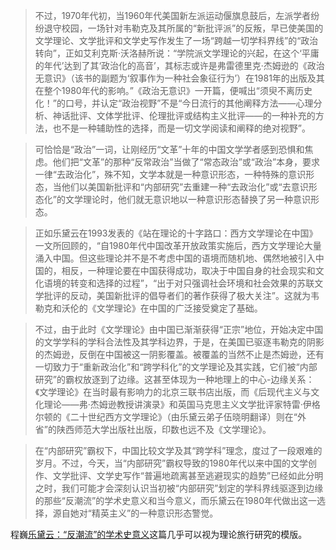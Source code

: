 > 不过，1970年代初，当1960年代美国新左派运动偃旗息鼓后，左派学者纷纷退守校园，一场针对韦勒克及其所属的“新批评派”的反叛，早已使美国的文学理论、文学批评和文学史写作发生了一场“跨越一切学科界线”的“政治转向”，正如艾利克斯·沃洛赫所说：“学院派文学理论的兴起，在这个‘平庸的年代’达到了其‘政治化的高音’，其标志或许是弗雷德里克·杰姆逊的《政治无意识》（该书的副题为‘叙事作为一种社会象征行为’）在1981年的出版及其在整个1980年代的影响。”《政治无意识》一开篇，便喊出“须臾不离历史化！”的口号，并认定“政治视野”不是“今日流行的其他阐释方法——心理分析、神话批评、文体学批评、伦理批评或结构主义批评——的一种补充的方法，也不是一种辅助性的选择，而是一切文学阅读和阐释的绝对视野”。

> 可恰恰是“政治”一词，让刚经历“文革”十年的中国文学学者感到恐惧和焦虑。他们把“文革”的那种“反常政治”当做了“常态政治”或“政治”本身，要求一律“去政治化”，殊不知，文学本就是一种意识形态，一种特殊的意识形态，当他们以美国新批评和“内部研究”去重建一种“去政治化”或“去意识形态化”的文学理论时，他们就无意识地以一种意识形态替换了另一种意识形态。

> 正如乐黛云在1993发表的《站在理论的十字路口：西方文学理论在中国》一文所回顾的，“自1980年代中国改革开放政策实施后，西方文学理论大量涌入中国。但这些理论并不是不考虑中国的语境而随机地、偶然地被引入中国的，相反，一种理论要在中国获得成功，取决于中国自身的社会现实和文化语境的转变和选择的过程”，“出于对只强调社会环境和社会效果的苏联文学批评的反动，美国新批评的倡导者们的著作获得了极大关注”。这就为韦勒克和沃伦的《文学理论》在中国的广泛接受奠定了基础。

> 不过，由于此时《文学理论》由中国已渐渐获得“正宗”地位，开始决定中国的文学学科的学科合法性及其学科边界，于是，在美国已驱逐韦勒克的阴影的杰姆逊，反倒在中国被这一阴影覆盖。被覆盖的当然不止是杰姆逊，还有一切致力于“重新政治化”和“跨学科化”的文学理论及其实践，它们被“内部研究”的霸权放逐到了边缘。这甚至体现为一种地理上的中心-边缘关系：《文学理论》在当时最有影响力的北京三联书店出版，而《后现代主义与文化理论——弗·杰姆逊教授讲演录》和英国马克思主义文学批评家特雷·伊格尔顿的《二十世纪西方文学理论》（由乐黛云弟子伍晓明翻译）则在“外省”的陕西师范大学出版社出版，印数也远不及《文学理论》。

> 在“内部研究”霸权下，中国比较文学及其“跨学科”理念，度过了一段艰难的岁月。不过，今天，当“内部研究”霸权导致的1980年代以来中国的文学创作、文学批评、文学史写作“普遍地疏离甚至逃避现实的趋势”已经如此分明之时，我们可能才会深刻认识当初被“内部研究”划定的学科界线驱逐到边缘的那些“反潮流”的学术史意义和当今意义，而乐黛云在1980年代做出这一选择，源自她对“精英主义”的一种意识形态警觉。

程巍[乐黛云：“反潮流”的学术史意义](https://www.bjnews.com.cn/detail/1722757672168313.html)这篇几乎可以视为理论旅行研究的模版。